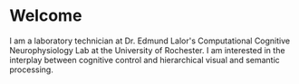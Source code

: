 # Welcome

I am a laboratory technician at Dr. Edmund Lalor's Computational Cognitive Neurophysiology Lab at the University of Rochester. I am interested in the interplay between cognitive control and hierarchical visual and semantic processing. 

<!---
xueyingtheowl/xueyingtheowl is a ✨ special ✨ repository because its `README.md` (this file) appears on your GitHub profile.
You can click the Preview link to take a look at your changes.
--->

